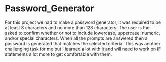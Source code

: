 # Password_Generator
For this project we had to make a password generator, it was required to be at least 8 characters and no more than 128 characters. The user is the asked to confirm whether or not to include lowercase, uppercase, numeric, and/or special characters. When all the prompts are answered then a password is generated that matches the selected criteria. This was another challenging task for me but I learned a lot with it and will need to work on IF statements a lot more to get comfortable with them.
